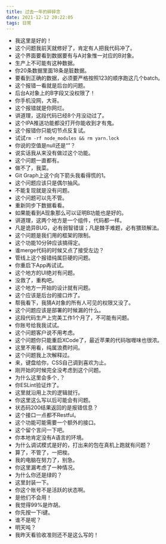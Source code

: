 ```yaml
---
title: 过去一年的碎碎念
date: 2021-12-12 20:22:05
tags: 日常
---
```


* 我这里是好的！
* 这个问题我前天就修好了，肯定有人把我代码冲了。
* 这个界面要看到数据要有与A对象惟一对应的B对象。
* 生产上不可能有这种数据。
* 你20条数据里面18条是脏数据。
* 要看到正确的数据，必须要严格按照123的顺序跑这几个batch。
* 这个报错一看就是后台的问题。
* 后台A对象上的B字段又没权限了！
* 你手机没网，大哥。
* 这个报错就是你网烂。
* 讲道理，这段代码已经8个月没动过了。
* 这个IPA推送功能都没打开你能收到才有鬼。
* 这个报错你只能切节点反复试。
* 试试`rm -rf node_modules && rm yarn.lock`
* 你说的空值是null还是“”？
* 说实话我从来没有做过这个功能。
* 这个问题一直都有。
* 做不了，我菜。
* Git Graph上这个向下箭头我看得慌的1。
* 这个问题应该只是偶尔抽风。
* 不能复现就是没有问题。
* 这个问题可以先不管。
* 重新同步下数据看看。
* 如果能看到A现象那么可以证明B功能也是好的。
* 讲道理，这两个地方是一个组件，代码都一样。
* 凡是诡异BUG，必有弱智错误；凡是棘手难题，必有猥琐解法。
* 这个问题是我们用的框架的限制。
* 这个功能10分钟应该搞得定。
* 谁merge代码的时候又点了接受左边？
* 管线上这个报错纯属巨硬的问题。
* 你重启下App再试试。
* 这个地方的UI绝对有问题。
* 没救了，重构吧。
* 这个地方一开始的设计就有问题。
* 这个应该是后台的接口炸了。
* 帮我看下，我猜A对象的所有人可见的权限又没了。
* 这个问题应该是部署的时候漏的什么。
* 这段代码生产上完美工作1个月了，不可能有问题。
* 你账号给我我试试。
* 这个问题客户说不用考虑。
* 这个问题你只能重启XCode了，最近苹果的代码咖喱味也很浓。
* 这里不用看，纯属浪费时间。
* 这个问题我上次解释过。
* 来，键盘给你，CSS自己调到喜欢为止。
* 刚开始的时候完全没考虑到这个问题。
* 为什么这里会多个`,`？
* 你ESLint验证炸了。
* 这里就沿用上次的逻辑就行。
* 你这里这么写以后可能会有问题。
* 状态码200结果返回的是报错信息？
* 这个接口一点都不Restful。
* 这个功能可能需要一个额外的接口。
* 这个留个言问一下吧。
* 你本地肯定没有A语言的环境。
* 为什么调试模式是好的，打出来的包在真机上跑就有问题？
* 算了，不管了，一把梭。
* 我的电脑在努力了，别急。
* 你这里漏考虑了一种情况。
* 为什么你还是绿的？
* 这里封装一下。
* 你这个账号不是活跃的状态啊。
* 是他们不会用！
* 我觉得99%是炸胡。
* 你先按一下i键。
* 谁不是呢？
* 明天吨？
* 我昨天看验收准则还不是这么写的！
